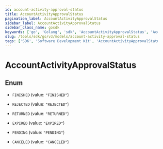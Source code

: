 ```yaml
---
id: account-activity-approval-status
title: AccountActivityApprovalStatus
pagination_label: AccountActivityApprovalStatus
sidebar_label: AccountActivityApprovalStatus
sidebar_class_name: gosdk
keywords: ['go', 'Golang', 'sdk', 'AccountActivityApprovalStatus', 'AccountActivityApprovalStatus'] 
slug: /tools/sdk/go/v3/models/account-activity-approval-status
tags: ['SDK', 'Software Development Kit', 'AccountActivityApprovalStatus', 'AccountActivityApprovalStatus']
---
```


# AccountActivityApprovalStatus

## Enum


* `FINISHED` (value: `"FINISHED"`)

* `REJECTED` (value: `"REJECTED"`)

* `RETURNED` (value: `"RETURNED"`)

* `EXPIRED` (value: `"EXPIRED"`)

* `PENDING` (value: `"PENDING"`)

* `CANCELED` (value: `"CANCELED"`)


